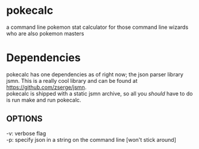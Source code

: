 # pokecalc
a command line pokemon stat calculator for those command line wizards who are also pokemon masters
# Dependencies
pokecalc has one dependencies as of right now; the json parser library jsmn. This is a really cool library and can be found at https://github.com/zserge/jsmn.  
pokecalc is shipped with a static jsmn archive, so all you *should* have to do is run make and run pokecalc.  
## OPTIONS
-v: verbose flag  
-p: specify json in a string on the command line [won't stick around]  
